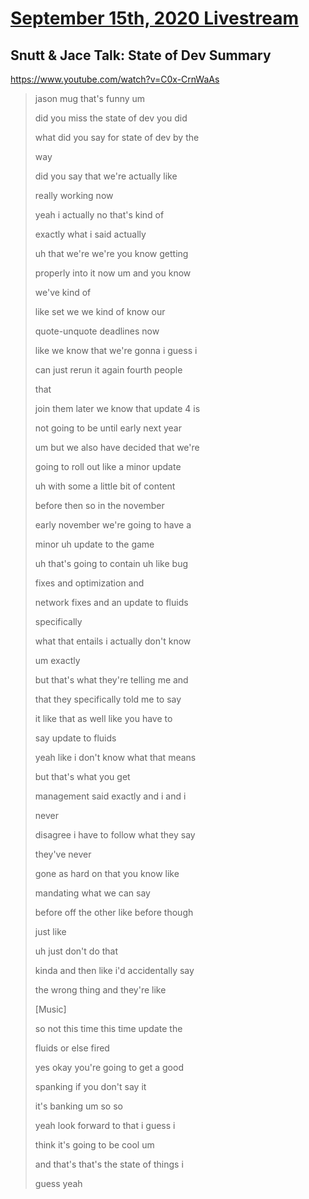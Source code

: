 # [September 15th, 2020 Livestream](../2020-09-15.md)
## Snutt & Jace Talk: State of Dev Summary
https://www.youtube.com/watch?v=C0x-CrnWaAs
> jason mug that's funny um
>
> did you miss the state of dev you did
>
> what did you say for state of dev by the
>
> way
>
> did you say that we're actually like
>
> really working now
>
> yeah i actually no that's kind of
>
> exactly what i said actually
>
> uh that we're we're you know getting
>
> properly into it now um and you know
>
> we've kind of
>
> like set we we kind of know our
>
> quote-unquote deadlines now
>
> like we know that we're gonna i guess i
>
> can just rerun it again fourth people
>
> that
>
> join them later we know that update 4 is
>
> not going to be until early next year
>
> um but we also have decided that we're
>
> going to roll out like a minor update
>
> uh with some a little bit of content
>
> before then so in the november
>
> early november we're going to have a
>
> minor uh update to the game
>
> uh that's going to contain uh like bug
>
> fixes and optimization and
>
> network fixes and an update to fluids
>
> specifically
>
> what that entails i actually don't know
>
> um exactly
>
> but that's what they're telling me and
>
> that they specifically told me to say
>
> it like that as well like you have to
>
> say update to fluids
>
> yeah like i don't know what that means
>
> but that's what you get
>
> management said exactly and i and i
>
> never
>
> disagree i have to follow what they say
>
> they've never
>
> gone as hard on that you know like
>
> mandating what we can say
>
> before off the other like before though
>
> just like
>
> uh just don't do that
>
> kinda and then like i'd accidentally say
>
> the wrong thing and they're like
>
> [Music]
>
> so not this time this time update the
>
> fluids or else fired
>
> yes okay you're going to get a good
>
> spanking if you don't say it
>
> it's banking um so so
>
> yeah look forward to that i guess i
>
> think it's going to be cool um
>
> and that's that's the state of things i
>
> guess yeah
>
